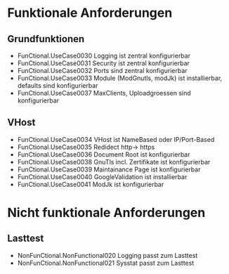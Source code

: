 
# Funktionale Anforderungen


## Grundfunktionen
  * FunCtional.UseCase0030 Logging ist zentral konfigurierbar
  * FunCtional.UseCase0031 Security ist zentral konfigurierbar
  * FunCtional.UseCase0032 Ports sind zentral konfigurierbar
  * FunCtional.UseCase0033 Module (ModGnutls, modJk) ist installierbar, defaults sind konfigurierbar
  * FunCtional.UseCase0037 MaxClients, Uploadgroessen sind konfigurierbar


## VHost
  * FunCtional.UseCase0034 VHost ist NameBased oder IP/Port-Based
  * FunCtional.UseCase0035 Redidect http-> https
  * FunCtional.UseCase0036 Document Root ist konfigurierbar
  * FunCtional.UseCase0038 GnuTls incl. Zertifikate ist konfigurierbar
  * FunCtional.UseCase0039 Maintainance Page ist konfigurierbar
  * FunCtional.UseCase0040 GoogleValidation ist installierbar
  * FunCtional.UseCase0041 ModJk ist konfigurierbar


# Nicht funktionale Anforderungen

## Lasttest
  * NonFunCtional.NonFunctional020 Logging passt zum Lasttest 
  * NonFunCtional.NonFunctional021 Sysstat passt zum Lasttest